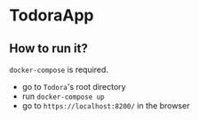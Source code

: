 TodoraApp
==============

## How to run it?
`docker-compose` is required.
* go to `Todora`'s root directory
* run `docker-compose up`
* go to `https://localhost:8200/` in the browser

